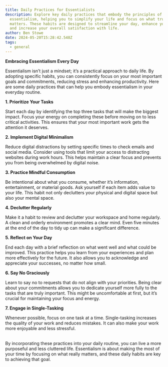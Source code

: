 ```yaml
---
title: Daily Practices for Essentialists
description: Explore key daily practices that embody the principles of
  essentialism, helping you to simplify your life and focus on what truly
  matters. These habits are designed to streamline your day, enhance your focus,
  and increase your overall satisfaction with life.
author: Ben Stowe
date: 2024-05-20T15:28:42.548Z
tags:
  - general
---
```


**Embracing Essentialism Every Day**

Essentialism isn’t just a mindset; it’s a practical approach to daily life. By adopting specific habits, you can consistently focus on your most important goals and commitments, reducing stress and enhancing productivity. Here are some daily practices that can help you embody essentialism in your everyday routine.

**1. Prioritize Your Tasks**

Start each day by identifying the top three tasks that will make the biggest impact. Focus your energy on completing these before moving on to less critical activities. This ensures that your most important work gets the attention it deserves.

**2. Implement Digital Minimalism**

Reduce digital distractions by setting specific times to check emails and social media. Consider using tools that limit your access to distracting websites during work hours. This helps maintain a clear focus and prevents you from being overwhelmed by digital noise.

**3. Practice Mindful Consumption**

Be intentional about what you consume, whether it’s information, entertainment, or material goods. Ask yourself if each item adds value to your life. This habit not only declutters your physical and digital space but also your mental space.

**4. Declutter Regularly**

Make it a habit to review and declutter your workspace and home regularly. A clean and orderly environment promotes a clear mind. Even five minutes at the end of the day to tidy up can make a significant difference.

**5. Reflect on Your Day**

End each day with a brief reflection on what went well and what could be improved. This practice helps you learn from your experiences and plan more effectively for the future. It also allows you to acknowledge and appreciate your successes, no matter how small.

**6. Say No Graciously**

Learn to say no to requests that do not align with your priorities. Being clear about your commitments allows you to dedicate yourself more fully to the tasks that are truly important. This might be uncomfortable at first, but it’s crucial for maintaining your focus and energy.

**7. Engage in Single-Tasking**

Whenever possible, focus on one task at a time. Single-tasking increases the quality of your work and reduces mistakes. It can also make your work more enjoyable and less stressful.

\
By incorporating these practices into your daily routine, you can live a more purposeful and less cluttered life. Essentialism is about making the most of your time by focusing on what really matters, and these daily habits are key to achieving that goal.
